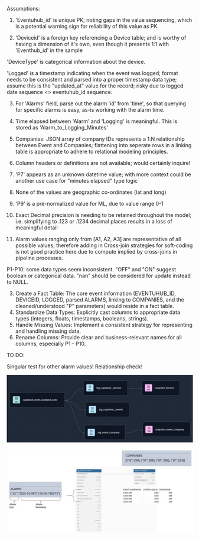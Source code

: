 Assumptions:


1. 'Eventuhub_id' is unique PK; noting gaps in the value sequencing, which is a potential warning sign for reliability of this value as PK.


2. 'Deviceid' is a foreign key referencing a Device table; and is worthy of having a dimension of it's own, even though it presents 1:1 with 'Eventhub_id' in the sample


'DeviceType' is categorical information about the device.


'Logged' is a timestamp indicating when the event was logged; format needs to be consistent and parsed into a proper timestamp data type; assume this is the "updated_at" value for the record; risky due to logged date sequence <>  eventuhub_id sequence.


3. For 'Alarms' field, parse out the alarm 'id' from 'time', so that querying for specific alarms is easy, as-is working with the alarm time.

 
4. Time elapsed between 'Alarm' and 'Logging' is meaningful. This is stored as 'Alarm_to_Logging_Minutes'


5. Companies: JSON array of company IDs represents a 1:N relationship between Event and Companies; flattening into seperate rows in a linking table is appropriate to adhere to relational modeling principles.

  
6. Column headers or definitions are not available; would certainly inquire!


7. 'P7' appears as an unknown datetime value; with more context could be another use case for "minutes elapsed" type logic


8. None of the values are geographic co-ordinates (lat and long)


9. 'P9' is a pre-normalized value for ML, due to value range 0-1


10. Exact Decimal precision is needing to be retained throughout the model; i.e. simplifying to .123 or .1234 decimal places results in a loss of meaningful detail


11. Alarm values ranging only from [A1, A2, A3]  are representative of all possible values; therefore adding in Cross-join strategies for soft-coding is not good practice here due to compute implied by cross-joins in pipeline processes.


P1-P10: some data types seem inconsistent. "OFF" and "ON" suggest boolean or categorical data. "nan" should be considered for update instead to NULL.


3. Create a Fact Table: The core event information (EVENTUHUB_ID, DEVICEID, LOGGED, parsed ALARMS, linking to COMPANIES, and the cleaned/understood "P" parameters) would reside in a fact table.
4. Standardize Data Types: Explicitly cast columns to appropriate data types (integers, floats, timestamps, booleans, strings).
5. Handle Missing Values: Implement a consistent strategy for representing and handling missing data.
6. Rename Columns: Provide clear and business-relevant names for all columns, especially P1 - P10.




TO DO:

Singular test for other alarm values!
Relationship check!


![Alt text](https://github.com/mallsup75/FanPy/blob/cope/DataModeling/Staging/copeland/wide-event-dag2.JPG)

![Alt text](https://github.com/mallsup75/FanPy/blob/cope/DataModeling/erd-data-modeling.JPG)

